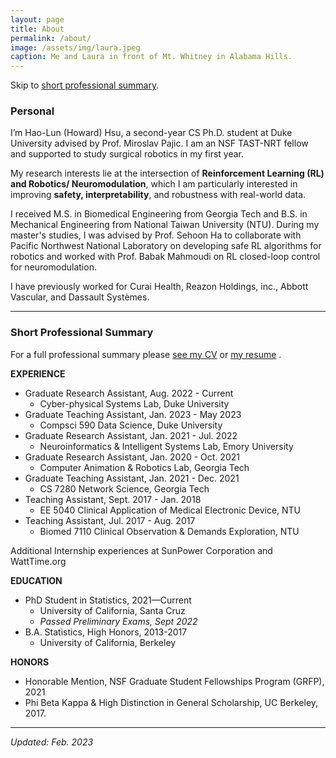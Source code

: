```yaml
---
layout: page
title: About
permalink: /about/
image: /assets/img/laura.jpeg
caption: Me and Laura in front of Mt. Whitney in Alabama Hills.
---
```


Skip to [short professional summary](#prof).

### Personal

I’m Hao-Lun (Howard) Hsu, a second-year CS Ph.D. student at Duke University advised by Prof. Miroslav Pajic. I am an NSF TAST-NRT fellow and supported to study surgical robotics in my first year.

My research interests lie at the intersection of **Reinforcement Learning (RL) and Robotics/ Neuromodulation**, which I am particularly interested in improving **safety, interpretability**, and robustness with real-world data. 

I received M.S. in Biomedical Engineering from Georgia Tech and B.S. in Mechanical Engineering from National Taiwan University (NTU). During my master's studies, I was advised by Prof. Sehoon Ha to collaborate with Pacific Northwest National Laboratory on developing safe RL algorithms for robotics and worked with Prof. Babak Mahmoudi on RL closed-loop control for neuromodulation.

I have previously worked for Curai Health, Reazon Holdings, inc., Abbott Vascular, and Dassault Systèmes. 
***

### <a name="prof"></a> Short Professional Summary

For a full professional summary please [see my CV](https://drive.google.com/open?id=1DjsDccl-Dc8x3vqGcyw5Iu1aja2uZd6A&authuser=shokawano5%40gmail.com&usp=drive_fs)
or [my resume](https://drive.google.com/open?id=1ZVtpD5_ce3GugtP2-UIJeuY1yLRX2FIE&authuser=shokawano5%40gmail.com&usp=drive_fs) .


**EXPERIENCE**
* Graduate Research Assistant, Aug. 2022 - Current
  - Cyber-physical Systems Lab, Duke University
* Graduate Teaching Assistant, Jan. 2023 - May 2023
  - Compsci 590 Data Science, Duke University
* Graduate Research Assistant, Jan. 2021 - Jul. 2022
  - Neuroinformatics & Intelligent Systems Lab, Emory University
* Graduate Research Assistant, Jan. 2020 - Oct. 2021
  - Computer Animation \& Robotics Lab, Georgia Tech
* Graduate Teaching Assistant, Jan. 2021 - Dec. 2021
  - CS 7280 Network Science, Georgia Tech
* Teaching Assistant, Sept. 2017 - Jan. 2018
  - EE 5040 Clinical Application of Medical Electronic Device, NTU
* Teaching Assistant, Jul. 2017 - Aug. 2017
  - Biomed 7110 Clinical Observation & Demands Exploration, NTU


Additional Internship experiences at SunPower Corporation and WattTime.org

**EDUCATION**
* PhD Student in Statistics,  2021—Current
  - University of California, Santa Cruz
  - *Passed Preliminary Exams, Sept 2022*
* B.A. Statistics, High Honors, 2013-2017
  - University of California, Berkeley

**HONORS**
* Honorable Mention, NSF Graduate Student Fellowships Program (GRFP), 2021
* Phi Beta Kappa & High Distinction in General Scholarship, UC Berkeley, 2017.




***

*Updated: Feb. 2023*

[^1]: He did his postdoc with Murray Gell-Man.  My grandpa has always been a big insipiration for me.
[^2]: [Thanks to the struggle of Chinese immigrants](https://en.wikipedia.org/wiki/United_States_v._Wong_Kim_Ark)
